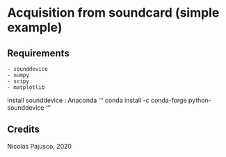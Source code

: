 # Acquisition from soundcard (simple example)

## Requirements
    - sounddevice
    - numpy
    - scipy
    - matplotlib

install sounddevice : 
Anaconda
‘‘‘
conda install -c conda-forge python-sounddevice
‘‘‘


## Credits
Nicolas Pajusco, 2020